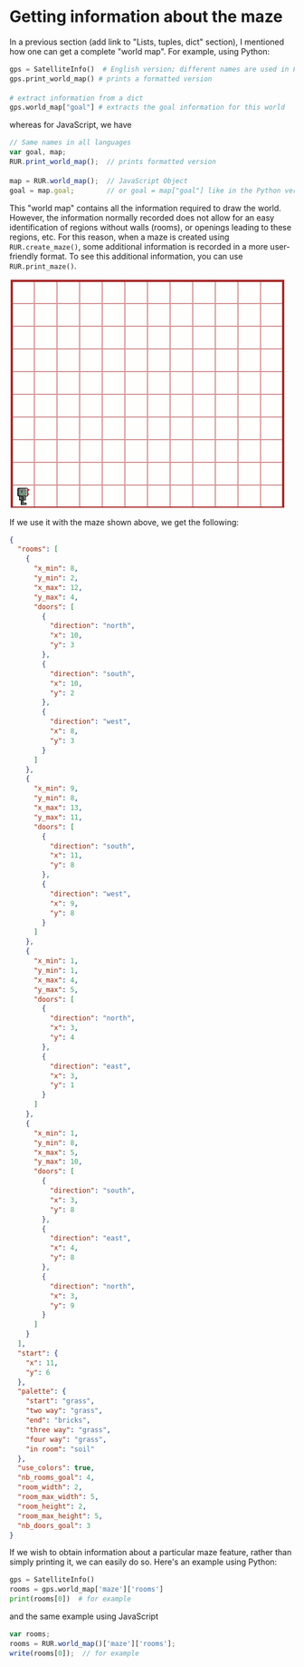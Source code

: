 # Getting information about the maze

In a previous section \(add link to "Lists, tuples, dict" section\), I mentioned how one can get a complete "world map". For example, using Python:

```py
gps = SatelliteInfo()  # English version; different names are used in French
gps.print_world_map() # prints a formatted version

# extract information from a dict
gps.world_map["goal"] # extracts the goal information for this world
```

whereas for JavaScript, we have

```js
// Same names in all languages
var goal, map;
RUR.print_world_map();  // prints formatted version

map = RUR.world_map();  // JavaScript Object
goal = map.goal;        // or goal = map["goal"] like in the Python version
```

This "world map" contains all the information required to draw the world. However, the information normally recorded does not allow for an easy identification of regions without walls \(rooms\), or openings leading to these regions, etc.  For this reason, when a maze is created using `RUR.create_maze()`, some additional information is recorded in a more user-friendly format. To see this additional information, you can use `RUR.print_maze()`.

![](/assets/maze_rooms.gif)

If we use it with the maze shown above, we get the following:

```json
{
  "rooms": [
    {
      "x_min": 8,
      "y_min": 2,
      "x_max": 12,
      "y_max": 4,
      "doors": [
        {
          "direction": "north",
          "x": 10,
          "y": 3
        },
        {
          "direction": "south",
          "x": 10,
          "y": 2
        },
        {
          "direction": "west",
          "x": 8,
          "y": 3
        }
      ]
    },
    {
      "x_min": 9,
      "y_min": 8,
      "x_max": 13,
      "y_max": 11,
      "doors": [
        {
          "direction": "south",
          "x": 11,
          "y": 8
        },
        {
          "direction": "west",
          "x": 9,
          "y": 8
        }
      ]
    },
    {
      "x_min": 1,
      "y_min": 1,
      "x_max": 4,
      "y_max": 5,
      "doors": [
        {
          "direction": "north",
          "x": 3,
          "y": 4
        },
        {
          "direction": "east",
          "x": 3,
          "y": 1
        }
      ]
    },
    {
      "x_min": 1,
      "y_min": 8,
      "x_max": 5,
      "y_max": 10,
      "doors": [
        {
          "direction": "south",
          "x": 3,
          "y": 8
        },
        {
          "direction": "east",
          "x": 4,
          "y": 8
        },
        {
          "direction": "north",
          "x": 3,
          "y": 9
        }
      ]
    }
  ],
  "start": {
    "x": 11,
    "y": 6
  },
  "palette": {
    "start": "grass",
    "two way": "grass",
    "end": "bricks",
    "three way": "grass",
    "four way": "grass",
    "in room": "soil"
  },
  "use_colors": true,
  "nb_rooms_goal": 4,
  "room_width": 2,
  "room_max_width": 5,
  "room_height": 2,
  "room_max_height": 5,
  "nb_doors_goal": 3
}
```

If we wish to obtain information about a particular maze feature, rather than simply printing it, we can easily do so. Here's an example using Python:

```py
gps = SatelliteInfo()
rooms = gps.world_map['maze']['rooms']
print(rooms[0])  # for example
```

and the same example using JavaScript

```js
var rooms;
rooms = RUR.world_map()['maze']['rooms'];
write(rooms[0]);  // for example
```

